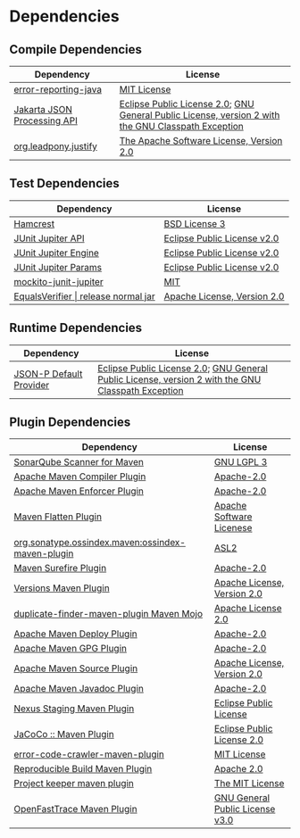 <!-- @formatter:off -->
# Dependencies

## Compile Dependencies

| Dependency                       | License                                                                                                      |
| -------------------------------- | ------------------------------------------------------------------------------------------------------------ |
| [error-reporting-java][0]        | [MIT License][1]                                                                                             |
| [Jakarta JSON Processing API][2] | [Eclipse Public License 2.0][3]; [GNU General Public License, version 2 with the GNU Classpath Exception][4] |
| [org.leadpony.justify][5]        | [The Apache Software License, Version 2.0][6]                                                                |

## Test Dependencies

| Dependency                                 | License                           |
| ------------------------------------------ | --------------------------------- |
| [Hamcrest][7]                              | [BSD License 3][8]                |
| [JUnit Jupiter API][9]                     | [Eclipse Public License v2.0][10] |
| [JUnit Jupiter Engine][9]                  | [Eclipse Public License v2.0][10] |
| [JUnit Jupiter Params][9]                  | [Eclipse Public License v2.0][10] |
| [mockito-junit-jupiter][11]                | [MIT][12]                         |
| [EqualsVerifier \| release normal jar][13] | [Apache License, Version 2.0][14] |

## Runtime Dependencies

| Dependency                   | License                                                                                                      |
| ---------------------------- | ------------------------------------------------------------------------------------------------------------ |
| [JSON-P Default Provider][2] | [Eclipse Public License 2.0][3]; [GNU General Public License, version 2 with the GNU Classpath Exception][4] |

## Plugin Dependencies

| Dependency                                              | License                               |
| ------------------------------------------------------- | ------------------------------------- |
| [SonarQube Scanner for Maven][15]                       | [GNU LGPL 3][16]                      |
| [Apache Maven Compiler Plugin][17]                      | [Apache-2.0][14]                      |
| [Apache Maven Enforcer Plugin][18]                      | [Apache-2.0][14]                      |
| [Maven Flatten Plugin][19]                              | [Apache Software Licenese][14]        |
| [org.sonatype.ossindex.maven:ossindex-maven-plugin][20] | [ASL2][6]                             |
| [Maven Surefire Plugin][21]                             | [Apache-2.0][14]                      |
| [Versions Maven Plugin][22]                             | [Apache License, Version 2.0][14]     |
| [duplicate-finder-maven-plugin Maven Mojo][23]          | [Apache License 2.0][24]              |
| [Apache Maven Deploy Plugin][25]                        | [Apache-2.0][14]                      |
| [Apache Maven GPG Plugin][26]                           | [Apache-2.0][14]                      |
| [Apache Maven Source Plugin][27]                        | [Apache License, Version 2.0][14]     |
| [Apache Maven Javadoc Plugin][28]                       | [Apache-2.0][14]                      |
| [Nexus Staging Maven Plugin][29]                        | [Eclipse Public License][30]          |
| [JaCoCo :: Maven Plugin][31]                            | [Eclipse Public License 2.0][32]      |
| [error-code-crawler-maven-plugin][33]                   | [MIT License][34]                     |
| [Reproducible Build Maven Plugin][35]                   | [Apache 2.0][6]                       |
| [Project keeper maven plugin][36]                       | [The MIT License][37]                 |
| [OpenFastTrace Maven Plugin][38]                        | [GNU General Public License v3.0][39] |

[0]: https://github.com/exasol/error-reporting-java/
[1]: https://github.com/exasol/error-reporting-java/blob/main/LICENSE
[2]: https://github.com/eclipse-ee4j/jsonp
[3]: https://projects.eclipse.org/license/epl-2.0
[4]: https://projects.eclipse.org/license/secondary-gpl-2.0-cp
[5]: https://github.com/leadpony/justify
[6]: http://www.apache.org/licenses/LICENSE-2.0.txt
[7]: http://hamcrest.org/JavaHamcrest/
[8]: http://opensource.org/licenses/BSD-3-Clause
[9]: https://junit.org/junit5/
[10]: https://www.eclipse.org/legal/epl-v20.html
[11]: https://github.com/mockito/mockito
[12]: https://github.com/mockito/mockito/blob/main/LICENSE
[13]: https://www.jqno.nl/equalsverifier
[14]: https://www.apache.org/licenses/LICENSE-2.0.txt
[15]: http://sonarsource.github.io/sonar-scanner-maven/
[16]: http://www.gnu.org/licenses/lgpl.txt
[17]: https://maven.apache.org/plugins/maven-compiler-plugin/
[18]: https://maven.apache.org/enforcer/maven-enforcer-plugin/
[19]: https://www.mojohaus.org/flatten-maven-plugin/
[20]: https://sonatype.github.io/ossindex-maven/maven-plugin/
[21]: https://maven.apache.org/surefire/maven-surefire-plugin/
[22]: https://www.mojohaus.org/versions/versions-maven-plugin/
[23]: https://basepom.github.io/duplicate-finder-maven-plugin
[24]: http://www.apache.org/licenses/LICENSE-2.0.html
[25]: https://maven.apache.org/plugins/maven-deploy-plugin/
[26]: https://maven.apache.org/plugins/maven-gpg-plugin/
[27]: https://maven.apache.org/plugins/maven-source-plugin/
[28]: https://maven.apache.org/plugins/maven-javadoc-plugin/
[29]: http://www.sonatype.com/public-parent/nexus-maven-plugins/nexus-staging/nexus-staging-maven-plugin/
[30]: http://www.eclipse.org/legal/epl-v10.html
[31]: https://www.jacoco.org/jacoco/trunk/doc/maven.html
[32]: https://www.eclipse.org/legal/epl-2.0/
[33]: https://github.com/exasol/error-code-crawler-maven-plugin/
[34]: https://github.com/exasol/error-code-crawler-maven-plugin/blob/main/LICENSE
[35]: http://zlika.github.io/reproducible-build-maven-plugin
[36]: https://github.com/exasol/project-keeper/
[37]: https://github.com/exasol/project-keeper/blob/main/LICENSE
[38]: https://github.com/itsallcode/openfasttrace-maven-plugin
[39]: https://www.gnu.org/licenses/gpl-3.0.html
